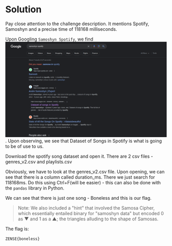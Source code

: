 # Solution

Pay close attention to the challenge description. It mentions Spotify, Samoshyn and a precise time of 118168 milliseconds.

Upon Googling `Samoshyn Spotify`, we find ![this](DatasetImage.png). Upon observing, we see that Dataset of Songs in Spotify is what is going to be of use to us.

Download the spotify song dataset and open it. There are 2 csv files - genres_v2.csv and playlists.csv

Obviously, we have to look at the genres_v2.csv file. Upon opening, we can see that there is a column called duration_ms. There we just search for 118168ms. Do this using Ctrl+F(will be easier) - this can also be done with the `pandas` library in Python.

We can see that there is just one song - Boneless and this is our flag.

> Note: We also included a "hint" that involved the Samosa Cipher, which essentially entailed binary for "samoshyn data" but encoded 0 as ▼ and 1 as a ▲; the triangles alluding to the shape of Samosas.

The flag is:

```
ZENSE{boneless}
```
